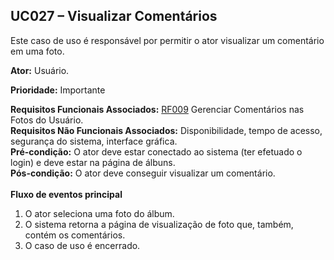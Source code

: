 ## UC027 – Visualizar Comentários ##

Este caso de uso é responsável por permitir o ator visualizar um comentário em uma foto.

**Ator:** Usuário.

**Prioridade:** Importante

**Requisitos Funcionais Associados:** [RF009](RF009.md) Gerenciar Comentários nas Fotos do Usuário.<br>
<b>Requisitos Não Funcionais Associados:</b> Disponibilidade, tempo de acesso, segurança do sistema, interface gráfica.<br>
<b>Pré-condição:</b> O ator deve estar conectado ao sistema (ter efetuado o login) e deve estar na página de álbuns.<br>
<b>Pós-condição:</b> O ator deve conseguir visualizar um comentário.<br>
<br>
<b>Fluxo de eventos principal</b>

<ol><li>O ator seleciona uma foto do álbum.<br>
</li><li>O sistema retorna a página de visualização de foto que, também, contém os comentários.<br>
</li><li>O caso de uso é encerrado.